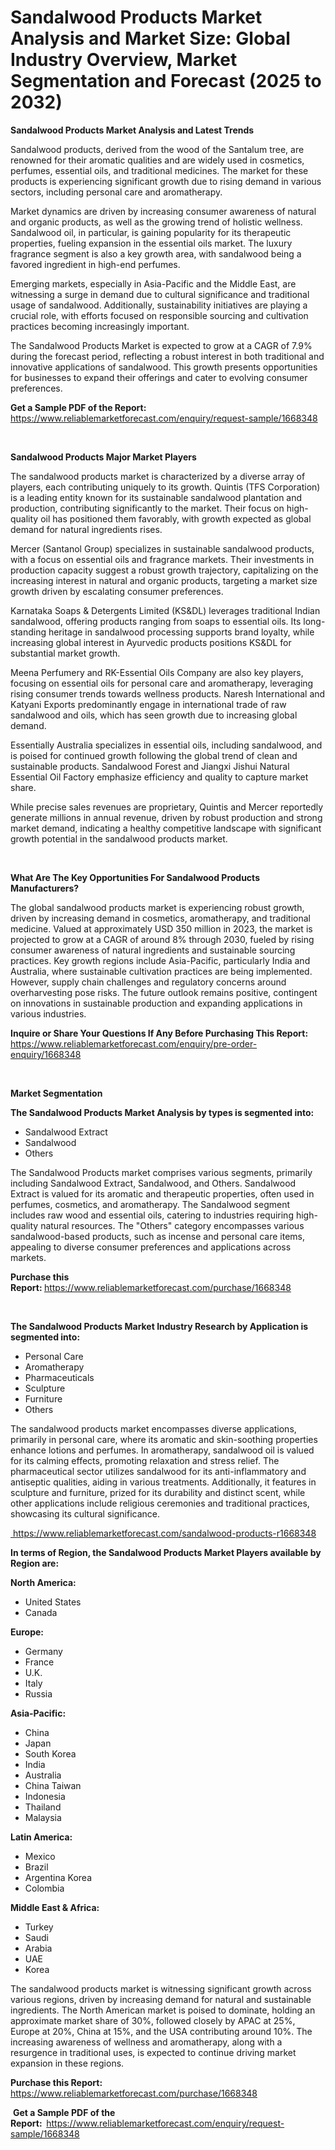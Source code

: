<p><h1>Sandalwood Products Market Analysis and Market Size: Global Industry Overview, Market Segmentation and Forecast (2025 to 2032)</h1></p><p><strong>Sandalwood Products Market Analysis and Latest Trends</strong></p>
<p><p>Sandalwood products, derived from the wood of the Santalum tree, are renowned for their aromatic qualities and are widely used in cosmetics, perfumes, essential oils, and traditional medicines. The market for these products is experiencing significant growth due to rising demand in various sectors, including personal care and aromatherapy.</p><p>Market dynamics are driven by increasing consumer awareness of natural and organic products, as well as the growing trend of holistic wellness. Sandalwood oil, in particular, is gaining popularity for its therapeutic properties, fueling expansion in the essential oils market. The luxury fragrance segment is also a key growth area, with sandalwood being a favored ingredient in high-end perfumes.</p><p>Emerging markets, especially in Asia-Pacific and the Middle East, are witnessing a surge in demand due to cultural significance and traditional usage of sandalwood. Additionally, sustainability initiatives are playing a crucial role, with efforts focused on responsible sourcing and cultivation practices becoming increasingly important.</p><p>The Sandalwood Products Market is expected to grow at a CAGR of 7.9% during the forecast period, reflecting a robust interest in both traditional and innovative applications of sandalwood. This growth presents opportunities for businesses to expand their offerings and cater to evolving consumer preferences.</p></p>
<p><strong>Get a Sample PDF of the Report:&nbsp;</strong> <a href="https://www.reliablemarketforecast.com/enquiry/request-sample/1668348?utm_campaign=1080&utm_medium=2&utm_source=Github&utm_content=ia&utm_term=17042025&utm_id=sandalwood-products">https://www.reliablemarketforecast.com/enquiry/request-sample/1668348</a></p>
<p>&nbsp;</p>
<p><strong>Sandalwood Products Major Market Players</strong></p>
<p><p>The sandalwood products market is characterized by a diverse array of players, each contributing uniquely to its growth. Quintis (TFS Corporation) is a leading entity known for its sustainable sandalwood plantation and production, contributing significantly to the market. Their focus on high-quality oil has positioned them favorably, with growth expected as global demand for natural ingredients rises.</p><p>Mercer (Santanol Group) specializes in sustainable sandalwood products, with a focus on essential oils and fragrance markets. Their investments in production capacity suggest a robust growth trajectory, capitalizing on the increasing interest in natural and organic products, targeting a market size growth driven by escalating consumer preferences.</p><p>Karnataka Soaps & Detergents Limited (KS&DL) leverages traditional Indian sandalwood, offering products ranging from soaps to essential oils. Its long-standing heritage in sandalwood processing supports brand loyalty, while increasing global interest in Ayurvedic products positions KS&DL for substantial market growth.</p><p>Meena Perfumery and RK-Essential Oils Company are also key players, focusing on essential oils for personal care and aromatherapy, leveraging rising consumer trends towards wellness products. Naresh International and Katyani Exports predominantly engage in international trade of raw sandalwood and oils, which has seen growth due to increasing global demand.</p><p>Essentially Australia specializes in essential oils, including sandalwood, and is poised for continued growth following the global trend of clean and sustainable products. Sandalwood Forest and Jiangxi Jishui Natural Essential Oil Factory emphasize efficiency and quality to capture market share.</p><p>While precise sales revenues are proprietary, Quintis and Mercer reportedly generate millions in annual revenue, driven by robust production and strong market demand, indicating a healthy competitive landscape with significant growth potential in the sandalwood products market.</p></p>
<p>&nbsp;</p>
<p><strong>What Are The Key Opportunities For Sandalwood Products Manufacturers?</strong></p>
<p><p>The global sandalwood products market is experiencing robust growth, driven by increasing demand in cosmetics, aromatherapy, and traditional medicine. Valued at approximately USD 350 million in 2023, the market is projected to grow at a CAGR of around 8% through 2030, fueled by rising consumer awareness of natural ingredients and sustainable sourcing practices. Key growth regions include Asia-Pacific, particularly India and Australia, where sustainable cultivation practices are being implemented. However, supply chain challenges and regulatory concerns around overharvesting pose risks. The future outlook remains positive, contingent on innovations in sustainable production and expanding applications in various industries.</p></p>
<p><strong>Inquire or Share Your Questions If Any Before Purchasing This Report:</strong> <a href="https://www.reliablemarketforecast.com/enquiry/pre-order-enquiry/1668348?utm_campaign=1080&utm_medium=2&utm_source=Github&utm_content=ia&utm_term=17042025&utm_id=sandalwood-products">https://www.reliablemarketforecast.com/enquiry/pre-order-enquiry/1668348</a></p>
<p>&nbsp;</p>
<p><strong>Market Segmentation</strong></p>
<p><strong>The Sandalwood Products Market Analysis by types is segmented into:</strong></p>
<p><ul><li>Sandalwood Extract</li><li>Sandalwood</li><li>Others</li></ul></p>
<p><p>The Sandalwood Products market comprises various segments, primarily including Sandalwood Extract, Sandalwood, and Others. Sandalwood Extract is valued for its aromatic and therapeutic properties, often used in perfumes, cosmetics, and aromatherapy. The Sandalwood segment includes raw wood and essential oils, catering to industries requiring high-quality natural resources. The "Others" category encompasses various sandalwood-based products, such as incense and personal care items, appealing to diverse consumer preferences and applications across markets.</p></p>
<p><strong>Purchase this Report:&nbsp;</strong><a href="https://www.reliablemarketforecast.com/purchase/1668348?utm_campaign=1080&utm_medium=2&utm_source=Github&utm_content=ia&utm_term=17042025&utm_id=sandalwood-products">https://www.reliablemarketforecast.com/purchase/1668348</a></p>
<p>&nbsp;</p>
<p><strong>The Sandalwood Products Market Industry Research by Application is segmented into:</strong></p>
<p><ul><li>Personal Care</li><li>Aromatherapy</li><li>Pharmaceuticals</li><li>Sculpture</li><li>Furniture</li><li>Others</li></ul></p>
<p><p>The sandalwood products market encompasses diverse applications, primarily in personal care, where its aromatic and skin-soothing properties enhance lotions and perfumes. In aromatherapy, sandalwood oil is valued for its calming effects, promoting relaxation and stress relief. The pharmaceutical sector utilizes sandalwood for its anti-inflammatory and antiseptic qualities, aiding in various treatments. Additionally, it features in sculpture and furniture, prized for its durability and distinct scent, while other applications include religious ceremonies and traditional practices, showcasing its cultural significance.</p></p>
<p><a href="https://www.reliablemarketforecast.com/sandalwood-products-r1668348?utm_campaign=1080&utm_medium=2&utm_source=Github&utm_content=ia&utm_term=17042025&utm_id=sandalwood-products">&nbsp;https://www.reliablemarketforecast.com/sandalwood-products-r1668348</a></p>
<p><strong>In terms of Region, the Sandalwood Products Market Players available by Region are:</strong></p>
<p>
    <p> <strong> North America: </strong>
        <ul>
            <li>United States</li>
            <li>Canada</li>
        </ul>
        </p> 
    <p> <strong> Europe: </strong>
        <ul>
            <li>Germany</li>
            <li>France</li>
            <li>U.K.</li>
            <li>Italy</li>
            <li>Russia</li>
        </ul>
        </p> 
    <p> <strong> Asia-Pacific: </strong>
        <ul>
            <li>China</li>
            <li>Japan</li>
            <li>South Korea</li>
            <li>India</li>
            <li>Australia</li>
            <li>China Taiwan</li>
            <li>Indonesia</li>
            <li>Thailand</li>
            <li>Malaysia</li>
        </ul>
        </p> 
    <p> <strong> Latin America: </strong>
        <ul>
            <li>Mexico</li>
            <li>Brazil</li>
            <li>Argentina Korea</li>
            <li>Colombia</li>
        </ul>
        </p> 
    <p> <strong> Middle East & Africa: </strong>
        <ul>
            <li>Turkey</li>
            <li>Saudi</li>
            <li>Arabia</li>
            <li>UAE</li>
            <li>Korea</li>
        </ul>
    </p>
    </p>
<p><p>The sandalwood products market is witnessing significant growth across various regions, driven by increasing demand for natural and sustainable ingredients. The North American market is poised to dominate, holding an approximate market share of 30%, followed closely by APAC at 25%, Europe at 20%, China at 15%, and the USA contributing around 10%. The increasing awareness of wellness and aromatherapy, along with a resurgence in traditional uses, is expected to continue driving market expansion in these regions.</p></p>
<p><strong>Purchase this Report: </strong><a href="https://www.reliablemarketforecast.com/purchase/1668348?utm_campaign=1080&utm_medium=2&utm_source=Github&utm_content=ia&utm_term=17042025&utm_id=sandalwood-products">https://www.reliablemarketforecast.com/purchase/1668348</a></p>
<p>&nbsp;<strong>Get a Sample PDF of the Report:&nbsp;&nbsp;</strong><a href="https://www.reliablemarketforecast.com/enquiry/request-sample/1668348?utm_campaign=1080&utm_medium=2&utm_source=Github&utm_content=ia&utm_term=17042025&utm_id=sandalwood-products">https://www.reliablemarketforecast.com/enquiry/request-sample/1668348</a></p>
<p><strong></strong></p>
<p><p></p><p></p><p></p></p>